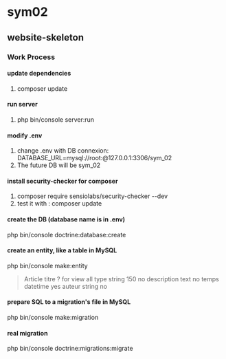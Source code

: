 # sym02
## website-skeleton

### Work Process

#### update dependencies
1) composer update

#### run server 
1) php bin/console server:run

#### modify .env
1) change .env with DB connexion: DATABASE_URL=mysql://root:@127.0.0.1:3306/sym_02
2) The future DB will be sym_02

#### install security-checker for composer
1) composer require sensiolabs/security-checker --dev
2) test it with : composer update

#### create the DB (database name is in .env)
php bin/console doctrine:database:create

#### create an entity, like a table in MySQL
php bin/console make:entity
> Article
> titre
> ? for view all type
> string
> 150
> no
> description
> text
> no
> temps
> datetime
> yes
> auteur
> string
> no
#### prepare SQL to a migration's file in MySQL
php bin/console make:migration
#### real migration
php bin/console doctrine:migrations:migrate